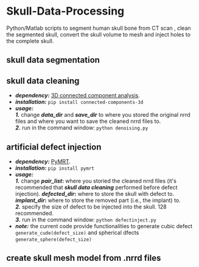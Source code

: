 # Skull-Data-Processing
Python/Matlab scripts to segment human skull bone from CT scan , clean the segmented skull, convert the skull volume to mesh and inject holes to the complete skull.

## skull data segmentation


## skull data cleaning
* **_dependency:_**   [3D connected component analysis](https://pypi.org/project/connected-components-3d/).
* **_installation:_**   `pip install connected-components-3d`
* **_usage:_** \
**_1._** change  **_data_dir_** and **_save_dir_** to where you stored the original nrrd files and where you want to save the cleaned   nrrd files to. \
**_2._** run in the command window:   `python denoising.py`


## artificial defect injection
* **_dependency:_**   [PyMRT](https://pypi.org/project/pymrt/).
* **_installation:_**   `pip install pymrt`
* **_usage:_** \
**_1._**  change  **_pair_list_:** where you storied the cleaned nrrd files (it's recommended that **_skull data cleaning_** performed before defect injection). **_defected_dir_:**  where to store the skull with defect to. **_implant_dir_:**  where to store the removed part (i.e., the implant) to. \
**_2._** specify the size of defect to be injected into the skull. 128 recommended. \
**_3._** run in the command window: `python defectinject.py`
* **_note:_** the current code provide functionalities to generate cubic defect  `generate_cude(defect_size)` and spherical dfects `generate_sphere(defect_size)`

## create skull mesh model from .nrrd files









